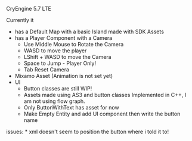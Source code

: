 CryEngine 5.7 LTE

Currently it

*	has a Default Map with a basic Island made with SDK Assets
*	has a Player Component with a Camera
   	*	Use Middle Mouse to Rotate the Camera
	*	WASD to move the player 
	*	LShift + WASD to move the Camera 
	*	Space to Jump - Player Only!
	*	Tab Reset Camera
*	Mixamo Asset (Animation is not set yet)
*	UI
   	*	Button classes are still WIP!
   	*	Assets made using AS3 and button classes Implemented in C++, I am not using flow graph.
   	*	Only ButtonWithText has asset for now
   	*	Make Empty Entity and add UI component then write the button name
   	
issues:	
	*	xml doesn't seem to position the button where i told it to!
